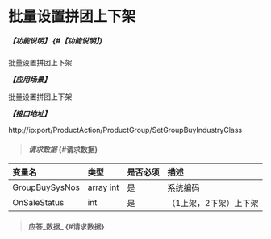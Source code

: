 # 批量设置拼团上下架

##### _【功能说明】_ {#【功能说明】}

批量设置拼团上下架

_**【应用场景】**_

批量设置拼团上下架


_**【接口地址】**_

http://ip:port/ProductAction/ProductGroup/SetGroupBuyIndustryClass

> #### _请求数据_ {#请求数据}

| 变量名 | 类型 | 是否必须 | 描述 |
| :--- | :--- | :--- | :--- |
| GroupBuySysNos |array int | 是 | 系统编码 |
| OnSaleStatus| int | 是 | （1上架，2下架）上下架 |



> #### 应答_数据_ {#请求数据}



